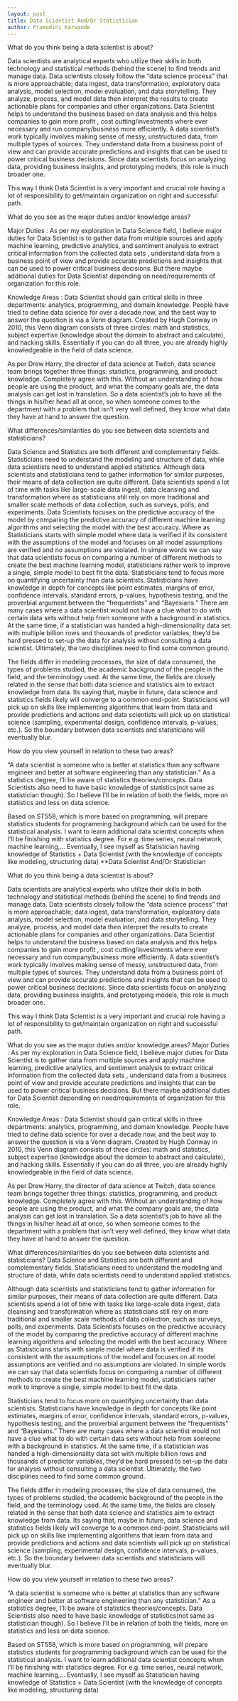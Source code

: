 ```yaml
---
layout: post
title: Data Scientist And/Or Statistician
author: Pramodini Karwande
---
```





What do you think being a data scientist is about?

Data scientists are analytical experts who utilize their skills in both technology and statistical methods (behind the scene) to find trends and manage data. Data scientists closely follow the “data science process” that is more approachable; data ingest, data transformation, exploratory data analysis, model selection, model evaluation, and data storytelling. They analyze, process, and model data then interpret the results to create actionable plans for companies and other organizations. Data Scientist helps to understand the business based on data analysis and this helps companies to gain more profit , cost cutting/investments where ever necessary and run company/business more efficiently. A data scientist’s work typically involves making sense of messy, unstructured data, from multiple types of sources. They understand data from a business point of view and can provide accurate predictions and insights that can be used to power critical business decisions.
Since data scientists focus on analyzing data, providing business insights, and prototyping models, this role is much broader one. 

This way I think Data Scientist is a very important and crucial role having a lot of responsibility to get/maintain organization on right and successful path.




What do you see as the major duties and/or knowledge areas?

Major Duties : As per my exploration in Data Science field, I believe major duties for Data Scientist is to gather data from multiple sources and apply machine learning, predictive analytics, and sentiment analysis to extract critical information from the collected data sets , understand data from a business point of view and provide accurate predictions and insights that can be used to power critical business decisions. But there maybe additional duties for Data Scientist depending on need/requirements of organization for this role. 

Knowledge Areas : Data Scientist should gain critical skills in three departments: analytics, programming, and domain knowledge. 
People have tried to define data science for over a decade now, and the best way to answer the question is via a Venn diagram. Created by Hugh Conway in 2010, this Venn diagram consists of three circles: math and statistics, subject expertise (knowledge about the domain to abstract and calculate), and hacking skills. Essentially if you can do all three, you are already highly knowledgeable in the field of data science.

	 

As per Drew Harry, the director of data science at Twitch, data science team brings together three things: statistics, programming, and product knowledge. Completely agree with this. 
Without an understanding of how people are using the product, and what the company goals are, the data analysis can get lost in translation. So a data scientist’s job to have all the things in his/her head all at once, so when someone comes to the department with a problem that isn’t very well defined, they know what data they have at hand to answer the question.



What differences/similarities do you see between data scientists and statisticians?

Data Science and Statistics are both different and complementary fields. Statisticians need to understand the modeling and structure of data, while data scientists need to understand applied statistics. 
Although data scientists and statisticians tend to gather information for similar purposes, their means of data collection are quite different. Data scientists spend a lot of time with tasks like large-scale data ingest, data cleansing and transformation where as statisticians still rely on more traditional and smaller scale methods of data collection, such as surveys, polls, and experiments. Data Scientists focuses on the predictive accuracy of the model by comparing the predictive accuracy of different machine learning algorithms and selecting the model with the best accuracy. Where as Statisticians starts with simple model where  data is verified if its consistent with the assumptions of the model and focuses on all model assumptions are verified and no assumptions are violated.
In simple words we can say that data scientists focus on comparing a number of different methods to create the best machine learning model, statisticians rather work to improve a single, simple model to best fit the data. 
Statisticians tend to focus more on quantifying uncertainty than data scientists. Statisticians have knowledge in depth for concepts like point estimates, margins of error, confidence intervals, standard errors, p-values, hypothesis testing, and the proverbial argument between the “frequentists” and “Bayesians.”
There are many cases where a data scientist would not have a clue what to do with certain data sets without help from someone with a background in statistics. At the same time, if a statistician was handed a high-dimensionality data set with multiple billion rows and thousands of predictor variables, they’d be hard pressed to set-up the data for analysis without consulting a data scientist. 
Ultimately, the two disciplines need to find some common ground.

The fields differ in modeling processes, the size of data consumed, the types of problems studied, the academic background of the people in the field, and the terminology used. At the same time, the fields are closely related in the sense that both data science and statistics aim to extract knowledge from data.
Its saying that, maybe in future, data science and statistics fields likely will converge to a common end-point. Statisticians will pick up on skills like implementing algorithms that learn from data and provide predictions and actions and data scientists will pick up on statistical science (sampling, experimental design, confidence intervals, p-values, etc.).  So the boundary between data scientists and statisticians will eventually blur.


How do you view yourself in relation to these two areas?

 “A data scientist is someone who is better at statistics than any software engineer and better at software engineering than any statistician.”
As a statistics degree, I’ll be aware of statistics theories/concepts. Data Scientists also need to have basic knowledge of statistics(not same as statistician though). So I believe I’ll be in relation of both the fields, more on statistics and less on data science. 

Based on ST558, which is more based on programming, will prepare statistics students for programming background which can be used for the statistical analysis. 
I want to learn additional data scientist concepts when I’ll be finishing with statistics degree. For e.g. time series, neural network, machine learning,…
Eventually, I see myself as Statistician having knowledge of Statistics + Data Scientist (with the knowledge of concepts like modeling, structuring data) 
**Data Scientist And/Or Statistician


What do you think being a data scientist is about?

Data scientists are analytical experts who utilize their skills in both technology and statistical methods (behind the scene) to find trends and manage data. Data scientists closely follow the “data science process” that is more approachable; data ingest, data transformation, exploratory data analysis, model selection, model evaluation, and data storytelling. They analyze, process, and model data then interpret the results to create actionable plans for companies and other organizations. Data Scientist helps to understand the business based on data analysis and this helps companies to gain more profit , cost cutting/investments where ever necessary and run company/business more efficiently. A data scientist’s work typically involves making sense of messy, unstructured data, from multiple types of sources. They understand data from a business point of view and can provide accurate predictions and insights that can be used to power critical business decisions.
Since data scientists focus on analyzing data, providing business insights, and prototyping models, this role is much broader one. 

This way I think Data Scientist is a very important and crucial role having a lot of responsibility to get/maintain organization on right and successful path.



 What do you see as the major duties and/or knowledge areas?
Major Duties : As per my exploration in Data Science field, I believe major duties for Data Scientist is to gather data from multiple sources and apply machine learning, predictive analytics, and sentiment analysis to extract critical information from the collected data sets , understand data from a business point of view and provide accurate predictions and insights that can be used to power critical business decisions. But there maybe additional duties for Data Scientist depending on need/requirements of organization for this role. 

Knowledge Areas : Data Scientist should gain critical skills in three departments: analytics, programming, and domain knowledge. 
People have tried to define data science for over a decade now, and the best way to answer the question is via a Venn diagram. Created by Hugh Conway in 2010, this Venn diagram consists of three circles: math and statistics, subject expertise (knowledge about the domain to abstract and calculate), and hacking skills. Essentially if you can do all three, you are already highly knowledgeable in the field of data science.


	 

As per Drew Harry, the director of data science at Twitch, data science team brings together three things: statistics, programming, and product knowledge. Completely agree with this. 
Without an understanding of how people are using the product, and what the company goals are, the data analysis can get lost in translation. So a data scientist’s job to have all the things in his/her head all at once, so when someone comes to the department with a problem that isn’t very well defined, they know what data they have at hand to answer the question.


What differences/similarities do you see between data scientists and statisticians?
Data Science and Statistics are both different and complementary fields. Statisticians need to understand the modeling and structure of data, while data scientists need to understand applied statistics. 

Although data scientists and statisticians tend to gather information for similar purposes, their means of data collection are quite different. Data scientists spend a lot of time with tasks like large-scale data ingest, data cleansing and transformation where as statisticians still rely on more traditional and smaller scale methods of data collection, such as surveys, polls, and experiments. Data Scientists focuses on the predictive accuracy of the model by comparing the predictive accuracy of different machine learning algorithms and selecting the model with the best accuracy. Where as Statisticians starts with simple model where  data is verified if its consistent with the assumptions of the model and focuses on all model assumptions are verified and no assumptions are violated.
In simple words we can say that data scientists focus on comparing a number of different methods to create the best machine learning model, statisticians rather work to improve a single, simple model to best fit the data. 

Statisticians tend to focus more on quantifying uncertainty than data scientists. Statisticians have knowledge in depth for concepts like point estimates, margins of error, confidence intervals, standard errors, p-values, hypothesis testing, and the proverbial argument between the “frequentists” and “Bayesians.”
There are many cases where a data scientist would not have a clue what to do with certain data sets without help from someone with a background in statistics. At the same time, if a statistician was handed a high-dimensionality data set with multiple billion rows and thousands of predictor variables, they’d be hard pressed to set-up the data for analysis without consulting a data scientist. 
Ultimately, the two disciplines need to find some common ground.

The fields differ in modeling processes, the size of data consumed, the types of problems studied, the academic background of the people in the field, and the terminology used. At the same time, the fields are closely related in the sense that both data science and statistics aim to extract knowledge from data.
Its saying that, maybe in future, data science and statistics fields likely will converge to a common end-point. Statisticians will pick up on skills like implementing algorithms that learn from data and provide predictions and actions and data scientists will pick up on statistical science (sampling, experimental design, confidence intervals, p-values, etc.).  So the boundary between data scientists and statisticians will eventually blur.



How do you view yourself in relation to these two areas?

 “A data scientist is someone who is better at statistics than any software engineer and better at software engineering than any statistician.”
As a statistics degree, I’ll be aware of statistics theories/concepts. Data Scientists also need to have basic knowledge of statistics(not same as statistician though). So I believe I’ll be in relation of both the fields, more on statistics and less on data science. 

Based on ST558, which is more based on programming, will prepare statistics students for programming background which can be used for the statistical analysis. 
I want to learn additional data scientist concepts when I’ll be finishing with statistics degree. For e.g. time series, neural network, machine learning,…
Eventually, I see myself as Statistician having knowledge of Statistics + Data Scientist (with the knowledge of concepts like modeling, structuring data) 

